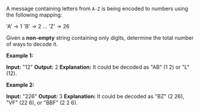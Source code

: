 
A message containing letters from  `A-Z`  is being encoded to numbers using the following mapping:

'A' -> 1
'B' -> 2
...
'Z' -> 26

Given a  **non-empty**  string containing only digits, determine the total number of ways to decode it.

**Example 1:**

**Input:** "12"
**Output:** 2
**Explanation:** It could be decoded as "AB" (1 2) or "L" (12).

**Example 2:**

**Input:** "226"
**Output:** 3
**Explanation:** It could be decoded as "BZ" (2 26), "VF" (22 6), or "BBF" (2 2 6).